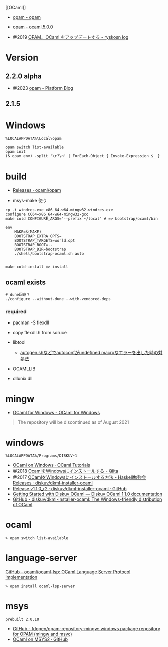 [[OCaml]]

- [opam - opam](https://opam.ocaml.org/)
- [opam - ocaml.5.0.0](https://opam.ocaml.org/packages/ocaml/ocaml.5.0.0/)

- @2019 [OPAM、OCaml をアップデートする - ryskosn log](https://ryskosn.hatenadiary.com/entry/2019/03/21/181524)

# Version
## 2.2.0 alpha
- @2023 [opam - Platform Blog](https://opam.ocaml.org/blog/opam-2-2-0-alpha2/)

## 2.1.5

# Windows

`%LOCALAPPDATA%\Local\opam`

```pwsh
opam switch list-available
opam init
(& opam env) -split '\r?\n' | ForEach-Object { Invoke-Expression $_ }
```

# build
- [Releases · ocaml/opam](https://github.com/ocaml/opam/releases)

- msys-make 使う
```
cp -i windres.exe x86_64-w64-mingw32-windres.exe
configure CC64=x86_64-w64-mingw32-gcc
make cold CONFIGURE_ARGS="--prefix ~/local" # => bootstrap/ocaml/bin

env 
	MAKE=$(MAKE) 
	BOOTSTRAP_EXTRA_OPTS= 
	BOOTSTRAP_TARGETS=world.opt 
	BOOTSTRAP_ROOT=.. 
	BOOTSTRAP_DIR=bootstrap 
	./shell/bootstrap-ocaml.sh auto


make cold-install => install
```

## ocaml exists

```
# dune回避？
./configure --without-dune --with-vendored-deps
```

### required
- pacman -S flexdll
- copy flexdll.h from soruce
- libtool
	- [autogen.shなどでautoconfがundefined macroなエラーを出した時の対処法](https://rcmdnk.com/blog/2017/04/03/computer-linux/)

- OCAMLLIB
- dllunix.dll

# mingw
- [OCaml for Windows - OCaml for Windows](https://fdopen.github.io/opam-repository-mingw/)
>  The repository will be discontinued as of August 2021

# windows
`%LOCALAPPDATA%/Programs/DISKUV~1`
- [OCaml on Windows · OCaml Tutorials](https://ocaml.org/docs/ocaml-on-windows)
- @2018 [OcamlをWindowsにインストールする - Qiita](https://qiita.com/angeart/items/ba9721245558781e30d4)
- @2017 [OCamlをWindowsにインストールする方法 - Haskell勉強会](https://haskell.hatenablog.com/entry/How-to-install-OCaml-on-Windows)
[Releases · diskuv/dkml-installer-ocaml](https://github.com/diskuv/dkml-installer-ocaml/releases)
- [Release v1.1.0_r2 · diskuv/dkml-installer-ocaml · GitHub](https://github.com/diskuv/dkml-installer-ocaml/releases/tag/v1.1.0_r2)
- [Getting Started with Diskuv OCaml — Diskuv OCaml 1.1.0 documentation](https://diskuv-ocaml.gitlab.io/distributions/dkml/)
- [GitHub - diskuv/dkml-installer-ocaml: The Windows-friendly distribution of OCaml](https://github.com/diskuv/dkml-installer-ocaml#readme)

# ocaml

```
> opam switch list-available
```

# language-server
[GitHub - ocaml/ocaml-lsp: OCaml Language Server Protocol implementation](https://github.com/ocaml/ocaml-lsp)

```
> opam install ocaml-lsp-server
```

# msys
`prebuilt 2.0.10`
- [GitHub - fdopen/opam-repository-mingw: windows package repository for OPAM (mingw and msvc)](https://github.com/fdopen/opam-repository-mingw)
- [OCaml on MSYS2 · GitHub](https://gist.github.com/mnxn/93009346c1bd56f387daf28413152179)

